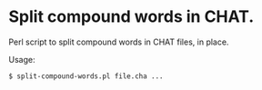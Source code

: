 # Split compound words in CHAT.

Perl script to split compound words in CHAT files, in place.

Usage:

```
$ split-compound-words.pl file.cha ...
```
